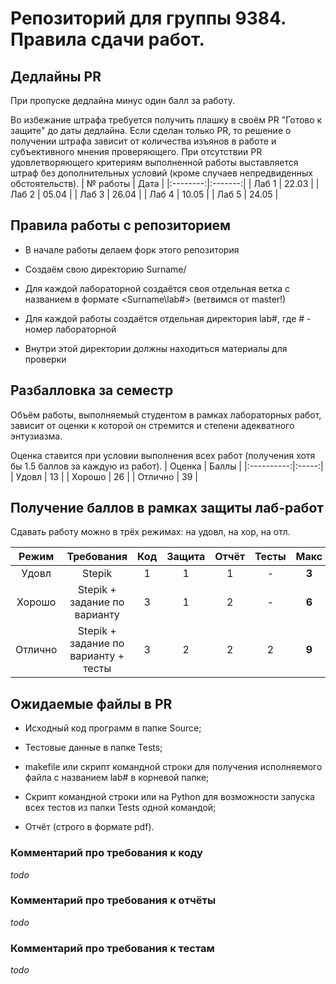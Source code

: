 # Репозиторий для группы 9384. Правила сдачи работ.
## Дедлайны PR
При пропуске дедлайна минус один балл за работу.

Во избежание штрафа требуется получить плашку в своём PR "Готово к защите" до даты дедлайна. Если сделан только PR, то решение о получении штрафа зависит от количества изъянов в работе и субъективного мнения проверяющего. При отсутствии PR удовлетворяющего критериям выполненной работы выставляется штраф без дополнительных условий (кроме случаев непредвиденных обстоятельств).
| № работы |  Дата   |
|:--------:|:-------:|
|   Лаб 1  |  22.03  |
|   Лаб 2  |  05.04  |
|   Лаб 3  |  26.04  |
|   Лаб 4  |  10.05  |
|   Лаб 5  |  24.05  |

## Правила работы с репозиторием
- В начале работы делаем форк этого репозитория
   
- Создаём свою директорию Surname/
   
- Для каждой лабораторной создаётся своя отдельная ветка c названием в формате <Surname\lab#> (ветвимся от master!)
   
- Для каждой работы создаётся отдельная директория lab#, где # - номер лабораторной
   
- Внутри этой директории должны находиться материалы для проверки
      
## Разбалловка за семестр
Объём работы, выполняемый студентом в рамках лабораторных работ, зависит от оценки к которой он стремится и степени адекватного энтузиазма.

Оценка ставится при условии выполнения всех работ (получения хотя бы 1.5 баллов за каждую из работ).
|  Оценка    | Баллы |
|:----------:|:-----:|
|   Удовл    |   13  |
|   Хорошо   |   26  |
|   Отлично  |   39  |

## Получение баллов в рамках защиты лаб-работ
Сдавать работу можно в трёх режимах: на удовл, на хор, на отл.

|  Режим  | Требования | Код | Защита | Отчёт | Тесты | Макс |
|:-------:|:-----:|:-----:|:-----:|:-----:|:-----:|:-----:|
| Удовл   | Stepik | 1 | 1 | 1| - | **3** |
| Хорошо  | Stepik + задание по варианту | 3 | 1 | 2 | - | **6** |
| Отлично | Stepik + задание по варианту + тесты | 3 | 2 | 2 | 2 | **9** |

## Ожидаемые файлы в PR
- Исходный код программ в папке Source;

- Тестовые данные в папке Tests;

- makefile или скрипт командной строки для получения исполняемого файла с названием lab# в корневой папке;

- Скрипт командной строки или на Python для возможности запуска всех тестов из папки Tests одной командой;

- Отчёт (строго в формате pdf).

### Комментарий про требования к коду
 *todo*
### Комментарий про требования к отчёты
 *todo*
### Комментарий про требования к тестам
 *todo*
 

     
   
